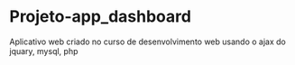 # Projeto-app_dashboard
Aplicativo web criado no curso de desenvolvimento web usando o ajax do jquary, mysql, php
